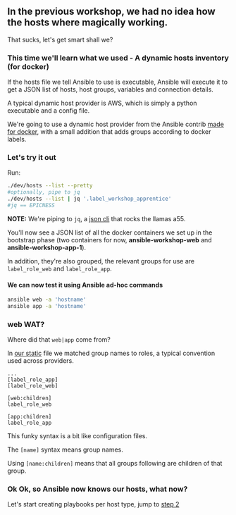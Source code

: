## In the previous workshop, we had no idea how the hosts where magically working.

That sucks, let's get smart shall we?

### This time we'll learn what we used - A dynamic hosts inventory (for docker)

If the hosts file we tell Ansible to use is executable, Ansible will execute it to get a JSON list of hosts, host groups, variables and connection details.

A typical dynamic host provider is AWS, which is simply a python executable and a config file.

We're going to use a dynamic host provider from the Ansible contrib [made for docker](https://github.com/ansible/ansible/raw/devel/contrib/inventory/docker.py), with a small addition that adds groups according to docker labels.

### Let's try it out

Run:

```sh
./dev/hosts --list --pretty
#optionally, pipe to jq
./dev/hosts --list | jq '.label_workshop_apprentice'
#jq == EPICNESS
```

**NOTE:**  We're piping to `jq`, a [json cli](https://stedolan.github.io/jq) that rocks the llamas a55.

You'll now see a JSON list of all the docker containers we set up in the bootstrap phase (two containers for now, **ansible-workshop-web** and **ansible-workshop-app-1**).

In addition, they're also grouped, the relevant groups for use are `label_role_web` and `label_role_app`.

#### We can now test it using Ansible ad-hoc commands

```sh
ansible web -a 'hostname'
ansible app -a 'hostname'
```

### web WAT?

Where did that `web|app` come from?

In [our static](../dev/static) file we matched group names to roles, a typical convention used across providers.

```
...
[label_role_app]
[label_role_web]

[web:children]
label_role_web

[app:children]
label_role_app

```

This funky syntax is a bit like configuration files.

The `[name]` syntax means group names.

Using `[name:children]` means that all groups following are children of that group.

### Ok Ok, so Ansible now knows our hosts, what now?

Let's start creating playbooks per host type, jump to [step 2](./2_playbooks_per_host.md)
